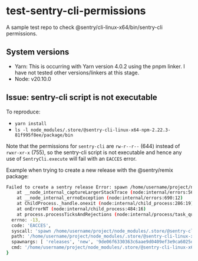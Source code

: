 # test-sentry-cli-permissions

A sample test repo to check @sentry/cli-linux-x64/bin/sentry-cli permissions.

## System versions

- Yarn: This is occurring with Yarn version 4.0.2 using the pnpm linker. I have not tested other versions/linkers at this stage.
- Node: v20.10.0

## Issue: sentry-cli script is not executable

To reproduce:

- `yarn install`
- `ls -l node_modules/.store/@sentry-cli-linux-x64-npm-2.22.3-81f995f8ee/package/bin`

Note that the permissions for `sentry-cli` are `rw-r--r--` (644) instead of `rwxr-xr-x` (755), so the sentry-cli script is not executable and hence any use of `SentryCli.execute` will fail with an `EACCES` error.

Example when trying to create a new release with the @sentry/remix package:

```sh
Failed to create a sentry release Error: spawn /home/username/project/node_modules/.store/@sentry-cli-linux-x64-npm-2.22.3-81f995f8ee/package/bin/sentry-cli EACCES
    at __node_internal_captureLargerStackTrace (node:internal/errors:563:5)
    at __node_internal_errnoException (node:internal/errors:690:12)
    at ChildProcess._handle.onexit (node:internal/child_process:286:19)
    at onErrorNT (node:internal/child_process:484:16)
    at process.processTicksAndRejections (node:internal/process/task_queues:82:21) {
  errno: -13,
  code: 'EACCES',
  syscall: 'spawn /home/username/project/node_modules/.store/@sentry-cli-linux-x64-npm-2.22.3-81f995f8ee/package/bin/sentry-cli',
  path: '/home/username/project/node_modules/.store/@sentry-cli-linux-x64-npm-2.22.3-81f995f8ee/package/bin/sentry-cli',
  spawnargs: [ 'releases', 'new', '9de06f6330363c6aae9d0409ef3e9ca6025dec3c' ],
  cmd: '/home/username/project/node_modules/.store/@sentry-cli-linux-x64-npm-2.22.3-81f995f8ee/package/bin/sentry-cli releases new 9de06f6330363c6aae9d0409ef3e9ca6025dec3c'
}
```
